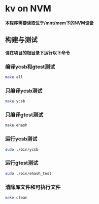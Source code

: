 # kv on NVM

**本程序需要读取位于/mnt/mem下的NVM设备**

## 构建与测试
**请在项目的根目录下运行以下命令**

### 编译ycsb和gtest测试
```bash
make all
```

### 只编译ycsb测试
```bash
make ycsb
```

### 只编译gtest测试
```bash
make ehash
```

### 运行ycsb测试
```bash
sudo ./bin/ycsb
```

### 运行gtest测试
```bash
sudo ./bin/ehash_test
```

### 清除库文件和可执行文件
```bash
make clean
```